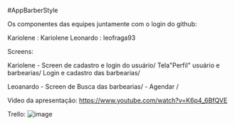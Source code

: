 #AppBarberStyle

 Os componentes das equipes juntamente com o login do github:
 
 Kariolene   : Kariolene
 Leonardo    : leofraga93

 
Screens:

Kariolene - Screen de cadastro e login do usuário/
            Tela"Perfil" usuário e barbearias/
            Login e cadastro das barbearias/
            
Leoanardo - Screen de Busca das barbearias/
          - Agendar /
          


Video da apresentação:
https://www.youtube.com/watch?v=K6p4_6BfQVE

Trello:
![image](https://user-images.githubusercontent.com/38690364/116765666-9f09bb80-a9fc-11eb-8bb4-f8af25c7f390.png)



